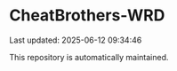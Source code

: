 # CheatBrothers-WRD

Last updated: 2025-06-12 09:34:46

This repository is automatically maintained.

